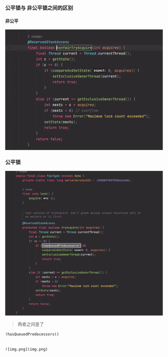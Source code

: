 ### 公平锁与 非公平锁之间的区别

#### 非公平
![img.png](非公平锁.png)

### 公平锁
![img_1.png](公平锁.png)

> 两者之间差了 
 ~~~ 
!hasQueuedPredecessors()


![img.png](img.png)
